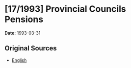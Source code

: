 # [17/1993] Provincial Councils Pensions

**Date:** 1993-03-31

## Original Sources

- [English](https://documents.gov.lk/view/acts/1993/3/17-1993_E.pdf)

